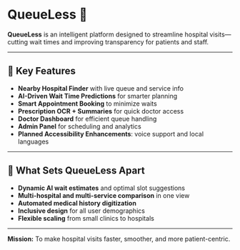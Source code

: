 # QueueLess 🏥

**QueueLess** is an intelligent platform designed to streamline hospital visits—cutting wait times and improving transparency for patients and staff.

---

## 🚀 Key Features

- **Nearby Hospital Finder** with live queue and service info  
- **AI-Driven Wait Time Predictions** for smarter planning  
- **Smart Appointment Booking** to minimize waits  
- **Prescription OCR + Summaries** for quick doctor access  
- **Doctor Dashboard** for efficient queue handling  
- **Admin Panel** for scheduling and analytics  
- **Planned Accessibility Enhancements**: voice support and local languages

---

## 🌟 What Sets QueueLess Apart

- **Dynamic AI wait estimates** and optimal slot suggestions  
- **Multi-hospital and multi-service comparison** in one view  
- **Automated medical history digitization**  
- **Inclusive design** for all user demographics  
- **Flexible scaling** from small clinics to hospitals

---

**Mission:** To make hospital visits faster, smoother, and more patient-centric.
